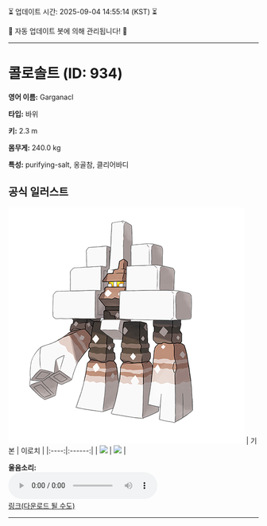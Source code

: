 
⏳ 업데이트 시간: 2025-09-04 14:55:14 (KST) ⏳

🤖 자동 업데이트 봇에 의해 관리됩니다! 🤖

---

# 콜로솔트 (ID: 934)
**영어 이름:** Garganacl

**타입:** 바위

**키:** 2.3 m

**몸무게:** 240.0 kg

**특성:** purifying-salt, 옹골참, 클리어바디

## 공식 일러스트
![](https://raw.githubusercontent.com/PokeAPI/sprites/master/sprites/pokemon/other/official-artwork/934.png)
| 기본 | 이로치 |
|:----:|:------:|
| <img src="http://play.pokemonshowdown.com/sprites/ani/garganacl.gif" width="200"> | <img src="http://play.pokemonshowdown.com/sprites/ani-shiny/garganacl.gif" width="200"> |

**울음소리:**<br><audio controls src="https://raw.githubusercontent.com/PokeAPI/cries/main/cries/pokemon/latest/934.ogg"></audio><br> [링크(다운로드 될 수도)](https://raw.githubusercontent.com/PokeAPI/cries/main/cries/pokemon/latest/934.ogg)


---
